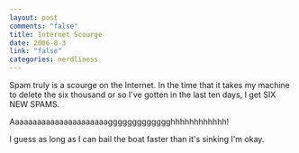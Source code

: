 ```yaml
--- 
layout: post
comments: "false"
title: Internet Scourge
date: 2006-8-3
link: "false"
categories: nerdliness
---
```

Spam truly is a scourge on the Internet. In the time that it takes my machine to delete the six thousand or so I've gotten in the last ten days, I get SIX NEW SPAMS.

Aaaaaaaaaaaaaaaaaaaaaaggggggggggggghhhhhhhhhhhh!

I guess as long as I can bail the boat faster than it's sinking I'm okay.
